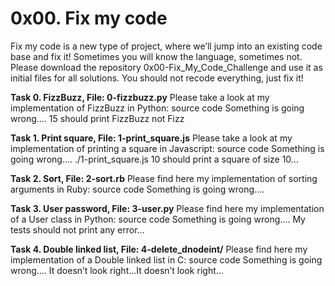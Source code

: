 # **0x00. Fix my code**

Fix my code is a new type of project, where we’ll jump into an existing code base and fix it!
Sometimes you will know the language, sometimes not.
Please download the repository 0x00-Fix_My_Code_Challenge and use it as initial files for all solutions.
You should not recode everything, just fix it!

**Task 0. FizzBuzz, File: 0-fizzbuzz.py**
Please take a look at my implementation of FizzBuzz in Python: source code
Something is going wrong…. 15 should print FizzBuzz not Fizz

**Task 1. Print square, File: 1-print_square.js**
Please take a look at my implementation of printing a square in Javascript: source code
Something is going wrong…. ./1-print_square.js 10 should print a square of size 10…

**Task 2. Sort, File: 2-sort.rb**
Please find here my implementation of sorting arguments in Ruby: source code
Something is going wrong…. 

**Task 3. User password, File: 3-user.py**
Please find here my implementation of a User class in Python: source code
Something is going wrong….  My tests should not print any error…

**Task 4. Double linked list, File: 4-delete_dnodeint/**
Please find here my implementation of a Double linked list in C: source code
Something is going wrong….  It doesn’t look right…It doesn’t look right…
